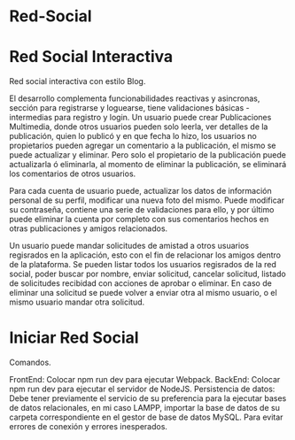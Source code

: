 # Red-Social

# Red Social Interactiva 

Red social interactiva con estilo Blog.

El desarrollo complementa funcionabilidades reactivas y asincronas, sección para registrarse y loguearse, tiene validaciones básicas - intermedias para registro y login. Un usuario puede crear Publicaciones Multimedia, donde otros usuarios pueden solo leerla, ver detalles de la publicación, quien lo publicó y en que fecha lo hizo, los usuarios no propietarios pueden agregar un comentario a la publicación, el mismo se puede actualizar y eliminar. Pero solo el propietario de la publicación puede actualizarla ó eliminarla, al momento de eliminar la publicación, se eliminará los  comentarios de otros usuarios. 


Para cada cuenta de usuario puede, actualizar los datos de información personal de su perfil, modificar una nueva foto del mismo. Puede modificar su contraseña, contiene una serie de validaciones para ello, y por último puede eliminar la cuenta por completo con sus comentarios hechos en otras publicaciones y amigos relacionados.

Un usuario puede mandar solicitudes de amistad a otros usuarios regisrados en la aplicación, esto con el fin de relacionar los amigos dentro de la plataforma. Se pueden listar todos los usuarios regisrados de la red social, poder buscar por nombre, enviar solicitud, cancelar solicitud, listado de solicitudes recibidad con acciones de aprobar o eliminar. En caso de eliminar una solicitud se puede volver a enviar otra al mismo usuario, o el mismo usuario mandar otra solicitud.

# Iniciar Red Social

Comandos.

FrontEnd: Colocar npm run dev para ejecutar Webpack.
BackEnd: Colocar npm run dev para ejecutar el servidor de NodeJS.
Persistencia de datos: Debe tener previamente el servicio de su preferencia para la ejecutar bases de datos relacionales, en mi caso LAMPP, importar la base de datos de su carpeta correspondiente en el gestor de base de datos MySQL. Para evitar errores de conexión y errores inesperados.
